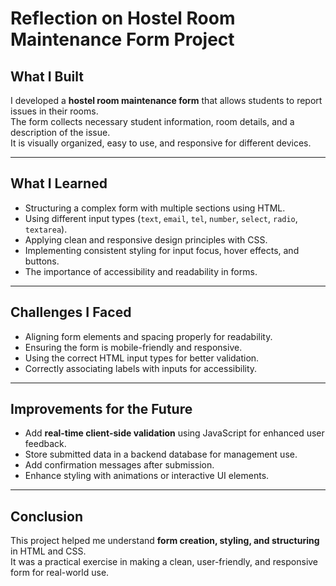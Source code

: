 #  Reflection on Hostel Room Maintenance Form Project

##  What I Built
I developed a **hostel room maintenance form** that allows students to report issues in their rooms.  
The form collects necessary student information, room details, and a description of the issue.  
It is visually organized, easy to use, and responsive for different devices.

---

##  What I Learned
- Structuring a complex form with multiple sections using HTML.  
- Using different input types (`text`, `email`, `tel`, `number`, `select`, `radio`, `textarea`).  
- Applying clean and responsive design principles with CSS.  
- Implementing consistent styling for input focus, hover effects, and buttons.  
- The importance of accessibility and readability in forms.  

---

##  Challenges I Faced
- Aligning form elements and spacing properly for readability.  
- Ensuring the form is mobile-friendly and responsive.  
- Using the correct HTML input types for better validation.  
- Correctly associating labels with inputs for accessibility.

---

##  Improvements for the Future
- Add **real-time client-side validation** using JavaScript for enhanced user feedback.  
- Store submitted data in a backend database for management use.  
- Add confirmation messages after submission.  
- Enhance styling with animations or interactive UI elements.

---

##  Conclusion
This project helped me understand **form creation, styling, and structuring** in HTML and CSS.  
It was a practical exercise in making a clean, user-friendly, and responsive form for real-world use.
